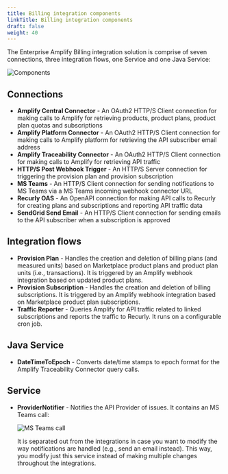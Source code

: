 ```yaml
---
title: Billing integration components
linkTitle: Billing integration components
draft: false
weight: 40
---
```

The Enterprise Amplify Billing integration solution is comprise of seven connections, three integration flows, one Service and one Java Service:

![Components](/Images/marketplace/billing_integration/components1.png)

## Connections

* **Amplify Central Connector** - An OAuth2 HTTP/S Client connection for making calls to Amplify for retrieving products, product plans, product plan quotas and subscriptions
* **Amplify Platform Connector** - An OAuth2 HTTP/S Client connection for making calls to Amplify platform for retrieving the API subscriber email address
* **Amplify Traceability Connector** - An OAuth2 HTTP/S Client connection for making calls to Amplify for retrieving API traffic
* **HTTP/S Post Webhook Trigger** - An HTTP/S Server connection for triggering the provision plan and provision subscription
* **MS Teams** - An HTTP/S Client connection for sending notifications to MS Teams via a MS Teams incoming webhook connector URL
* **Recurly OAS** - An OpenAPI connection for making API calls to Recurly for creating plans and subscriptions and reporting API traffic data
* **SendGrid Send Email** - An HTTP/S Client connection for sending emails to the API subscriber when a subscription is approved

## Integration flows

* **Provision Plan** - Handles the creation and deletion of billing plans (and measured units) based on Marketplace product plans and product plan units (i.e., transactions). It is triggered by an Amplify webhook integration based on updated product plans.
* **Provision Subscription** - Handles the creation and deletion of billing subscriptions. It is triggered by an Amplify webhook integration based on Marketplace product plan subscriptions.
* **Traffic Reporter** - Queries Amplify for API traffic related to linked subscriptions and reports the traffic to Recurly. It runs on a configurable cron job.

## Java Service

* **DateTimeToEpoch** - Converts date/time stamps to epoch format for the Amplify Traceability Connector query calls.

## Service

* **ProviderNotifier** - Notifies the API Provider of issues. It contains an MS Teams call:

    ![MS Teams call](/Images/marketplace/billing_integration/components2.png)

    It is separated out from the integrations in case you want to modify the way notifications are handled (e.g., send an email instead). This way, you modify just this service instead of making multiple changes throughout the integrations.